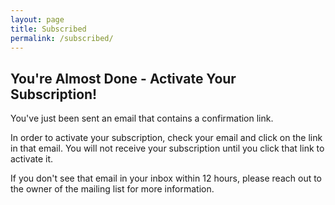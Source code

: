 ```yaml
---
layout: page
title: Subscribed
permalink: /subscribed/
---
```

## You're Almost Done - Activate Your Subscription!
You've just been sent an email that contains a confirmation link.

In order to activate your subscription, check your email and click on the link in that email. You will not receive your subscription until you click that link to activate it.

If you don't see that email in your inbox within 12 hours, please reach out to the owner of the mailing list for more information.
